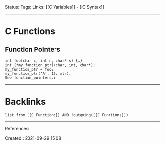 Status: 
Tags: 
Links: [[C Variables]] - [[C Syntax]]
___
# C Functions
## Function Pointers
```
int foo(char c, int n, char* s) {…}
int (*my_function_ptr)(char, int, char*);
my_function_ptr = foo;
my_function_ptr(‘A’, 10, str);
See function_pointers.c
```
___
# Backlinks
```dataview
list from [[C Functions]] AND !outgoing([[C Functions]])
```
___
References:

Created:: 2021-09-29 15:08
